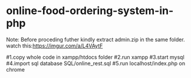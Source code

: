 # online-food-ordering-system-in-php
Note: Before proceding futher kindly extract admin.zip in the same folder.
watch this:https://imgur.com/a/L4VAytF

#1.copy whole code in xampp/htdocs folder
#2.run xampp
#3.start mysql
#4.import sql database SQL/online_rest.sql
#5.run localhost/index.php on chrome
